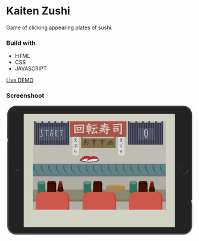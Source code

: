 # Kaiten Zushi
Game of clicking appearing plates of sushi.

### **Build with**
- HTML
- CSS
- JAVASCRIPT

[Live DEMO](https://dyminki.github.io/KaitenZushi/)

### Screenshoot
![Image](https://github.com/dyminki/KaitenZushi/blob/master/kaiten.jpg)

